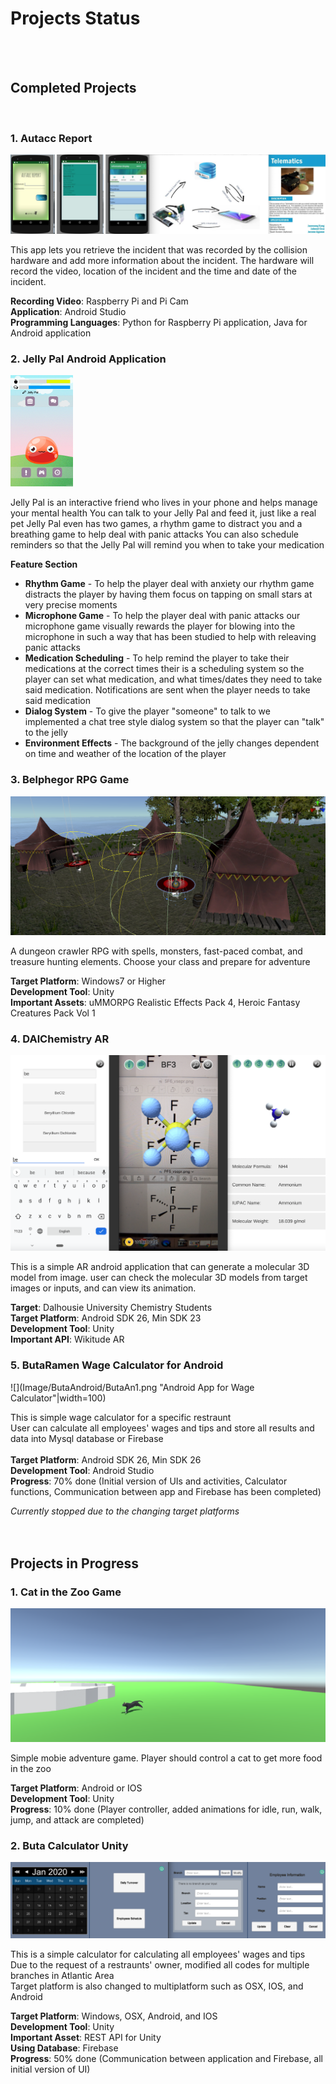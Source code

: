 # Projects Status
<br/><br/>  
    
    
## Completed Projects 
    
<br/>    
  
### 1. Autacc Report

![](Image/Autacc/Autacc.png "Autacc Car Blackbox")

This app lets you retrieve the incident that was recorded by the collision hardware and add more information about the incident.
The hardware will record the video, location of the incident and the time and date of the incident.
  
**Recording Video**: Raspberry Pi and Pi Cam  
**Application**: Android Studio  
**Programming Languages**: Python for Raspberry Pi application, Java for Android application<br/> 

### 2. Jelly Pal Android Application

![](Image/JellyPal/main_menu.png "The home screen of the Jelly Pal app")

Jelly Pal is an interactive friend who lives in your phone and helps manage your mental health 
You can talk to your Jelly Pal and feed it, just like a real pet 
Jelly Pal even has two games, a rhythm game to distract you and a breathing game to help deal with panic attacks 
You can also schedule reminders so that the Jelly Pal will remind you when to take your medication 

**Feature Section**

* **Rhythm Game** - To help the player deal with anxiety our rhythm game distracts the player by having them focus on tapping on small stars at very precise moments
* **Microphone Game** - To help the player deal with panic attacks our microphone game visually rewards the player for blowing into the microphone in such a way that has been studied to help with releaving panic attacks
* **Medication Scheduling** - To help remind the player to take their medications at the correct times their is a scheduling system so the player can set what medication, and what times/dates they need to take said medication. Notifications are sent when the player needs to take said medication
* **Dialog System** - To give the player "someone" to talk to we implemented a chat tree style dialog system so that the player can "talk" to the jelly
* **Environment Effects** - The background of the jelly changes dependent on time and weather of the location of the player


### 3. Belphegor RPG Game

![](Image/Belphegor/Belph1.png "Belphegor Stage 1")

A dungeon crawler RPG with spells, monsters, fast-paced combat, and treasure hunting elements. Choose your class and prepare for adventure

**Target Platform**: Windows7 or Higher<br/>
**Development Tool**: Unity<br/>
**Important Assets**: uMMORPG Realistic Effects Pack 4, Heroic Fantasy Creatures Pack Vol 1<br/>

### 4. DAlChemistry AR 

![](Image/DalAR/DalChemi.png "Image Recognition App")

This is a simple AR android application that can generate a molecular 3D model from image.
user can check the molecular 3D models from target images or inputs, and can view its animation.

**Target**: Dalhousie University Chemistry Students<br/>
**Target Platform**: Android SDK 26, Min SDK 23<br/>
**Development Tool**: Unity<br/>
**Important API**: Wikitude AR<br/>

### 5. ButaRamen Wage Calculator for Android

![](Image/ButaAndroid/ButaAn1.png "Android App for Wage Calculator"|width=100)

This is simple wage calculator for a specific restraunt<br/>
User can calculate all employees' wages and tips and store all results and data into Mysql database or Firebase<br/>
<br/>
**Target Platform**: Android SDK 26, Min SDK 26<br/>
**Development Tool**: Android Studio<br/>
**Progress**: 70% done (Initial version of UIs and activities, Calculator functions, Communication between app and Firebase has been completed)<br/>

*Currently stopped due to the changing target platforms*<br/><br/><br/>

## Projects in Progress

### 1. Cat in the Zoo Game

![](Image/CatIntheZoo/Cat1.png "Cat in the Zoo Game")

Simple mobie adventure game. Player should control a cat to get more food in the zoo<br/>

**Target Platform**: Android or IOS<br/>
**Development Tool**: Unity<br/>
**Progress**: 10% done (Player controller, added animations for idle, run, walk, jump, and attack are completed)<br/>

### 2. Buta Calculator Unity

![](Image/ButaUnity/ButaUnity1.png "Wage Calculator by Unity")

This is a simple calculator for calculating all employees' wages and tips<br/>
Due to the request of a restraunts' owner, modified all codes for multiple branches in Atlantic Area<br/>
Target platform is also changed to multiplatform such as OSX, IOS, and Android<br/>

**Target Platform**: Windows, OSX, Android, and IOS<br/>
**Development Tool**: Unity<br/>
**Important Asset**: REST API for Unity<br/>
**Using Database**: Firebase<br/>
**Progress**: 50% done (Communication between application and Firebase, all initial version of UI)<br/>
